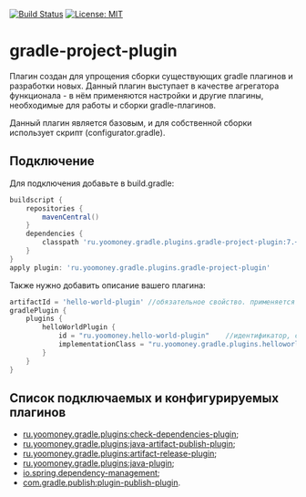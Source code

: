 [![Build Status](https://travis-ci.com/yoomoney/gradle-project-plugin.svg?branch=master)](https://travis-ci.com/yoomoney/gradle-project-plugin)
[![License: MIT](https://img.shields.io/badge/License-MIT-yellow.svg)](https://opensource.org/licenses/MIT)

# gradle-project-plugin

Плагин создан для упрощения сборки существующих gradle плагинов и разработки новых.
Данный плагин выступает в качестве агрегатора функционала - в нём применяются настройки и другие плагины, 
необходимые для работы и сборки gradle-плагинов.

Данный плагин является базовым, и для собственной сборки использует скрипт (configurator.gradle).

## Подключение
Для подключения добавьте в build.gradle:
```groovy
buildscript {
    repositories {
        mavenCentral()
    }
    dependencies {
        classpath 'ru.yoomoney.gradle.plugins.gradle-project-plugin:7.+'
    }
}
apply plugin: 'ru.yoomoney.gradle.plugins.gradle-project-plugin'
```

Также нужно добавить описание вашего плагина:
```groovy
artifactId = 'hello-world-plugin' //обязательное свойство. применяется для публикации и для создания ссылок на проект в github
gradlePlugin {
    plugins {
        helloWorldPlugin {
            id = "ru.yoomoney.hello-world-plugin"    //идентификатор, с помощью которого плагин можно подключать к проекту
            implementationClass = "ru.yoomoney.gradle.plugins.helloworld.HelloWorldPlugin"
        }
    }
}
```

## Список подключаемых и конфигурируемых плагинов
*  [ru.yoomoney.gradle.plugins:check-dependencies-plugin](https://github.com/yoomoney/check-dependencies-plugin);  
*  [ru.yoomoney.gradle.plugins:java-artifact-publish-plugin](https://github.com/yoomoney/java-artifact-publish-plugin);  
*  [ru.yoomoney.gradle.plugins:artifact-release-plugin](https://github.com/yoomoney/artifact-release-plugin);  
*  [ru.yoomoney.gradle.plugins:java-plugin](https://github.com/yoomoney/java-plugin);  
*  [io.spring.dependency-management](https://docs.spring.io/dependency-management-plugin/docs/current/reference/html/);
*  [com.gradle.publish:plugin-publish-plugin](https://docs.gradle.org/current/userguide/publishing_gradle_plugins.html).